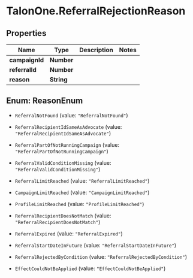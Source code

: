 # TalonOne.ReferralRejectionReason

## Properties
Name | Type | Description | Notes
------------ | ------------- | ------------- | -------------
**campaignId** | **Number** |  | 
**referralId** | **Number** |  | 
**reason** | **String** |  | 


<a name="ReasonEnum"></a>
## Enum: ReasonEnum


* `ReferralNotFound` (value: `"ReferralNotFound"`)

* `ReferralRecipientIdSameAsAdvocate` (value: `"ReferralRecipientIdSameAsAdvocate"`)

* `ReferralPartOfNotRunningCampaign` (value: `"ReferralPartOfNotRunningCampaign"`)

* `ReferralValidConditionMissing` (value: `"ReferralValidConditionMissing"`)

* `ReferralLimitReached` (value: `"ReferralLimitReached"`)

* `CampaignLimitReached` (value: `"CampaignLimitReached"`)

* `ProfileLimitReached` (value: `"ProfileLimitReached"`)

* `ReferralRecipientDoesNotMatch` (value: `"ReferralRecipientDoesNotMatch"`)

* `ReferralExpired` (value: `"ReferralExpired"`)

* `ReferralStartDateInFuture` (value: `"ReferralStartDateInFuture"`)

* `ReferralRejectedByCondition` (value: `"ReferralRejectedByCondition"`)

* `EffectCouldNotBeApplied` (value: `"EffectCouldNotBeApplied"`)




